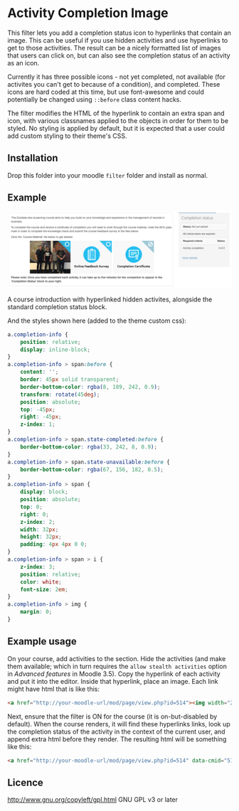 # Activity Completion Image

This filter lets you add a completion status icon to hyperlinks that contain an image. This can be useful if you use hidden activities and use hyperlinks to get to those activities. The result can be a nicely formatted list of images that users can click on, but can also see the completion status of an activity as an icon.

Currently it has three possible icons - not yet completed, not available (for activites you can't get to because of a condition), and completed. These icons are hard coded at this time, but use font-awesome and could potentially be changed using `::before` class content hacks.

The filter modifies the HTML of the hyperlink to contain an extra span and icon, with various classnames applied to the objects in order for them to be styled. No styling is applied by default, but it is expected that a user could add custom styling to their theme's CSS.

## Installation

Drop this folder into your moodle `filter` folder and install as normal.

## Example

![Course Screenshot](preview.png)

A course introduction with hyperlinked hidden activites, alongside the standard completion status block.

And the styles shown here (added to the theme custom css):

```css
a.completion-info {
	position: relative;
	display: inline-block;
}
a.completion-info > span:before {
 	content: '';
    border: 45px solid transparent;
    border-bottom-color: rgba(8, 189, 242, 0.9);
    transform: rotate(45deg);
    position: absolute;
    top: -45px;
    right: -45px;
    z-index: 1;
}
a.completion-info > span.state-completed:before {
	border-bottom-color: rgba(33, 242, 8, 0.9);
}
a.completion-info > span.state-unavailable:before {
	border-bottom-color: rgba(67, 156, 182, 0.5);
}
a.completion-info > span {
	display: block;
	position: absolute;
	top: 0;
	right: 0;
	z-index: 2;
	width: 32px;
	height: 32px;
	padding: 4px 4px 0 0;
}
a.completion-info > span > i {
	z-index: 3;
	position: relative;
	color: white;
	font-size: 2em;
}
a.completion-info > img {
	margin: 0;
}
```

## Example usage

On your course, add activities to the section. Hide the activities (and make them available; which in turn requires the `allow stealth activities` option in *Advanced features* in Moodle 3.5). Copy the hyperlink of each activity and put it into the editor. Inside that hyperlink, place an image. Each link might have html that is like this:

```html
<a href="http://your-moodle-url/mod/page/view.php?id=514"><img width="210" height="170" class="img-responsive" role="presentation" alt="" src="http://your-moodle-url/draftfile.php/23/user/draft/514152870/TILE_feedback.png"></a>
```

 Next, ensure that the filter is ON for the course (it is on-but-disabled by default). When the course renders, it will find these hyperlinks links, look up the completion status of the activity in the context of the current user, and append extra html before they render. The resulting html will be something like this:

```html
<a href="http://your-moodle-url/mod/page/view.php?id=514" data-cmid="514" class="completion-info"><span title="Not yet completed" class="state-incomplete"><i class="fa fa-circle-o"></i></span><img width="210" height="170" class="img-responsive" role="presentation" alt="" src="http://your-moodle-url/pluginfile.php/4908/course/section/606/TILE_feedback.png"></a>
```

## Licence

http://www.gnu.org/copyleft/gpl.html GNU GPL v3 or later